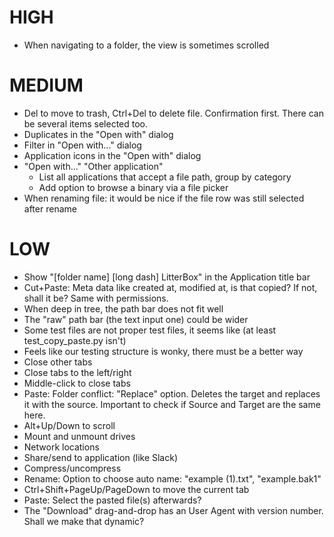 # HIGH

* When navigating to a folder, the view is sometimes scrolled

# MEDIUM

* Del to move to trash, Ctrl+Del to delete file. Confirmation first. There can be several items selected too.
* Duplicates in the "Open with" dialog
* Filter in "Open with..." dialog
* Application icons in the "Open with" dialog
* "Open with..." "Other application"
  * List all applications that accept a file path, group by category
  * Add option to browse a binary via a file picker
* When renaming file: it would be nice if the file row was still selected after rename

# LOW

* Show "[folder name] [long dash] LitterBox" in the Application title bar
* Cut+Paste: Meta data like created at, modified at, is that copied? If not, shall it be? Same with permissions.
* When deep in tree, the path bar does not fit well
* The "raw" path bar (the text input one) could be wider
* Some test files are not proper test files, it seems like (at least test_copy_paste.py isn't)
* Feels like our testing structure is wonky, there must be a better way
* Close other tabs
* Close tabs to the left/right
* Middle-click to close tabs
* Paste: Folder conflict: "Replace" option. Deletes the target and replaces it with the source. Important to check if Source and Target are the same here.
* Alt+Up/Down to scroll
* Mount and unmount drives
* Network locations
* Share/send to application (like Slack)
* Compress/uncompress
* Rename: Option to choose auto name: "example (1).txt", "example.bak1"
* Ctrl+Shift+PageUp/PageDown to move the current tab
* Paste: Select the pasted file(s) afterwards?
* The "Download" drag-and-drop has an User Agent with version number. Shall we make that dynamic?
